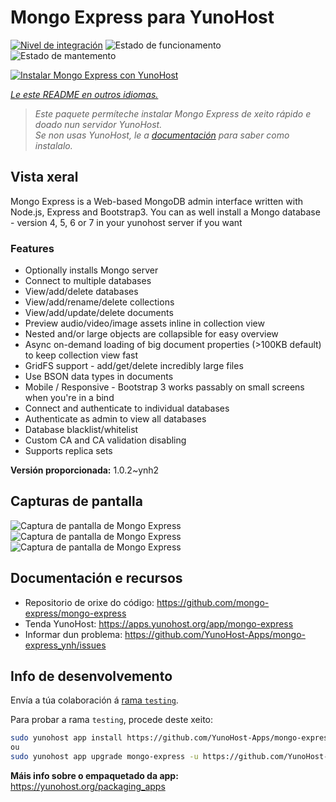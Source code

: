<!--
NOTA: Este README foi creado automáticamente por <https://github.com/YunoHost/apps/tree/master/tools/readme_generator>
NON debe editarse manualmente.
-->

# Mongo Express para YunoHost

[![Nivel de integración](https://dash.yunohost.org/integration/mongo-express.svg)](https://dash.yunohost.org/appci/app/mongo-express) ![Estado de funcionamento](https://ci-apps.yunohost.org/ci/badges/mongo-express.status.svg) ![Estado de mantemento](https://ci-apps.yunohost.org/ci/badges/mongo-express.maintain.svg)

[![Instalar Mongo Express con YunoHost](https://install-app.yunohost.org/install-with-yunohost.svg)](https://install-app.yunohost.org/?app=mongo-express)

*[Le este README en outros idiomas.](./ALL_README.md)*

> *Este paquete permíteche instalar Mongo Express de xeito rápido e doado nun servidor YunoHost.*  
> *Se non usas YunoHost, le a [documentación](https://yunohost.org/install) para saber como instalalo.*

## Vista xeral

Mongo Express is a Web-based MongoDB admin interface written with Node.js, Express and Bootstrap3.
You can as well install a Mongo database - version 4, 5, 6 or 7 in your yunohost server if you want 

### Features
- Optionally installs Mongo server
- Connect to multiple databases
- View/add/delete databases
- View/add/rename/delete collections
- View/add/update/delete documents
- Preview audio/video/image assets inline in collection view
- Nested and/or large objects are collapsible for easy overview
- Async on-demand loading of big document properties (>100KB default) to keep collection view fast
- GridFS support - add/get/delete incredibly large files
- Use BSON data types in documents
- Mobile / Responsive - Bootstrap 3 works passably on small screens when you're in a bind
- Connect and authenticate to individual databases
- Authenticate as admin to view all databases
- Database blacklist/whitelist
- Custom CA and CA validation disabling
- Supports replica sets


**Versión proporcionada:** 1.0.2~ynh2

## Capturas de pantalla

![Captura de pantalla de Mongo Express](./doc/screenshots/document-edit.png)
![Captura de pantalla de Mongo Express](./doc/screenshots/collection-view.png)
![Captura de pantalla de Mongo Express](./doc/screenshots/databases-view.png)

## Documentación e recursos

- Repositorio de orixe do código: <https://github.com/mongo-express/mongo-express>
- Tenda YunoHost: <https://apps.yunohost.org/app/mongo-express>
- Informar dun problema: <https://github.com/YunoHost-Apps/mongo-express_ynh/issues>

## Info de desenvolvemento

Envía a túa colaboración á [rama `testing`](https://github.com/YunoHost-Apps/mongo-express_ynh/tree/testing).

Para probar a rama `testing`, procede deste xeito:

```bash
sudo yunohost app install https://github.com/YunoHost-Apps/mongo-express_ynh/tree/testing --debug
ou
sudo yunohost app upgrade mongo-express -u https://github.com/YunoHost-Apps/mongo-express_ynh/tree/testing --debug
```

**Máis info sobre o empaquetado da app:** <https://yunohost.org/packaging_apps>
